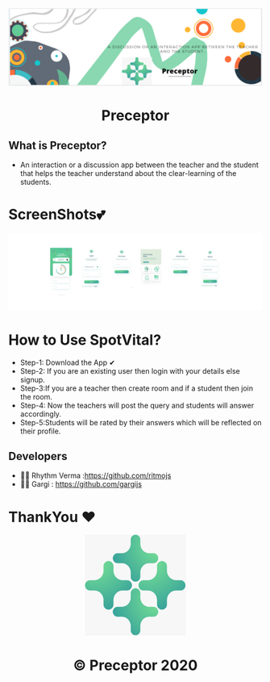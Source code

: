 <p align="center">
  <a>
    <img src="./banner.PNG" width = "1400px"/>
  </a>
</p>
<h1 align="center">
  Preceptor
</h1>

</p>

## What is Preceptor?

- An interaction or a discussion app between the teacher and the student that helps the teacher understand about the clear-learning of the students.

# ScreenShots💕

<p align="center">
  <a>
    <img src="./screenshot.png" width = "1400px"/>
  </a>
</p>

# How to Use SpotVital?

- Step-1: Download the App ✔
- Step-2: If you are an existing user then login with your details else signup.
- Step-3:If you are a teacher then create room and if a student then join the room.
- Step-4: Now the teachers will post the query and students will answer accordingly.
- Step-5:Students will be rated by their answers which will be reflected on their profile.

## Developers

- 🧒🏻 Rhythm Verma :https://github.com/ritmojs
- 👩🏻 Gargi : https://github.com/gargijs

# ThankYou ❤

<p align="center">
<img src="./logo.png" width="200" height ="200">
</p>

<h1 align="center">
   © Preceptor 2020
</h1>
